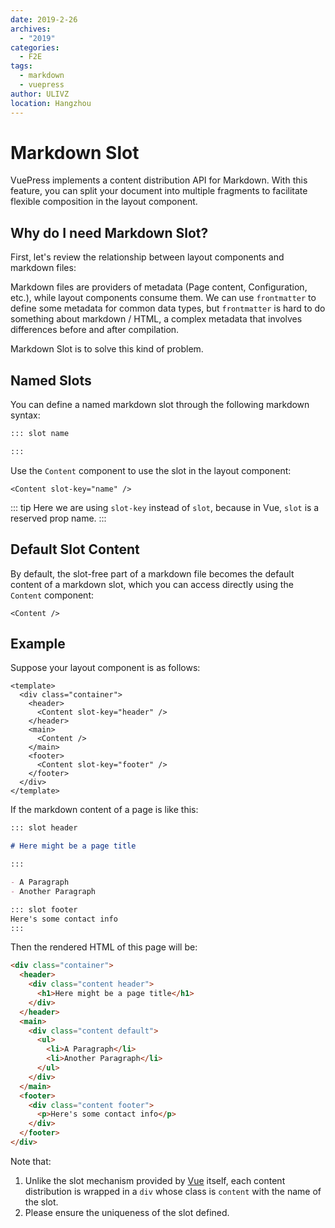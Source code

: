 ```yaml
---
date: 2019-2-26
archives:
  - "2019"
categories:
  - F2E
tags:
  - markdown
  - vuepress
author: ULIVZ
location: Hangzhou
---
```


# Markdown Slot

VuePress implements a content distribution API for Markdown. With this feature, you can split your document into multiple fragments to facilitate flexible composition in the layout component.

## Why do I need Markdown Slot?

First, let's review the relationship between layout components and markdown files:

<diagram-markdown-slot-relationship/>

Markdown files are providers of metadata (Page content, Configuration, etc.), while layout components consume them. We can use `frontmatter` to define some metadata for common data types, but `frontmatter` is hard to do something about markdown / HTML, a complex metadata that involves differences before and after compilation.

Markdown Slot is to solve this kind of problem.

## Named Slots

You can define a named markdown slot through the following markdown syntax:

```md
::: slot name

:::
```

Use the `Content` component to use the slot in the layout component:

```vue
<Content slot-key="name" />
```

::: tip
Here we are using `slot-key` instead of `slot`, because in Vue, `slot` is a reserved prop name.
:::

## Default Slot Content

By default, the slot-free part of a markdown file becomes the default content of a markdown slot, which you can access directly using the `Content` component:

```vue
<Content />
```

## Example

Suppose your layout component is as follows:

```vue
<template>
  <div class="container">
    <header>
      <Content slot-key="header" />
    </header>
    <main>
      <Content />
    </main>
    <footer>
      <Content slot-key="footer" />
    </footer>
  </div>
</template>
```

If the markdown content of a page is like this:

```md
::: slot header

# Here might be a page title

:::

- A Paragraph
- Another Paragraph

::: slot footer
Here's some contact info
:::
```

Then the rendered HTML of this page will be:

```html
<div class="container">
  <header>
    <div class="content header">
      <h1>Here might be a page title</h1>
    </div>
  </header>
  <main>
    <div class="content default">
      <ul>
        <li>A Paragraph</li>
        <li>Another Paragraph</li>
      </ul>
    </div>
  </main>
  <footer>
    <div class="content footer">
      <p>Here's some contact info</p>
    </div>
  </footer>
</div>
```

Note that:

1. Unlike the slot mechanism provided by [Vue](https://vuejs.org/v2/guide/components-slots.html) itself, each content distribution is wrapped in a `div` whose class is `content` with the name of the slot.
2. Please ensure the uniqueness of the slot defined.
